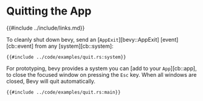# Quitting the App

{{#include ../include/links.md}}

To cleanly shut down bevy, send an [`AppExit`][bevy::AppExit]
[event][cb::event] from any [system][cb::system]:

```rust,no_run,noplayground
{{#include ../code/examples/quit.rs:system}}
```

For prototyping, bevy provides a system you can [add to your `App`][cb::app],
to close the focused window on pressing the `Esc` key. When all windows are
closed, Bevy will quit automatically.

```rust,no_run,noplayground
{{#include ../code/examples/quit.rs:main}}
```

